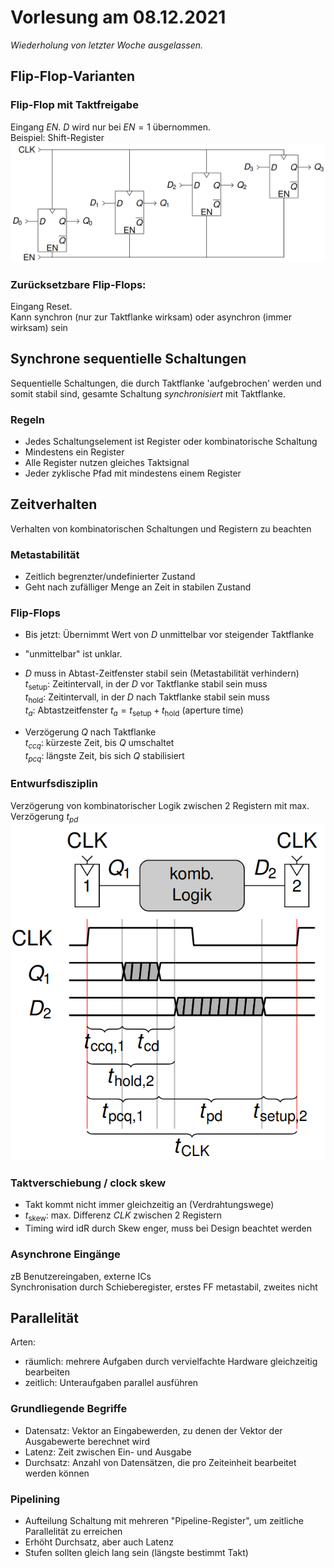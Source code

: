# Vorlesung am 08.12.2021
*Wiederholung von letzter Woche ausgelassen.*

## Flip-Flop-Varianten
### Flip-Flop mit Taktfreigabe
Eingang $EN$. $D$ wird nur bei $EN = 1$ übernommen.  
Beispiel: Shift-Register  
![](./08.12.2021/shift.png)

### Zurücksetzbare Flip-Flops: 
Eingang $\text{Reset}$.  
Kann synchron (nur zur Taktflanke wirksam) oder asynchron (immer wirksam) sein


## Synchrone sequentielle Schaltungen
Sequentielle Schaltungen, die durch Taktflanke 'aufgebrochen' werden und somit
stabil sind, gesamte Schaltung *synchronisiert* mit Taktflanke.

### Regeln
- Jedes Schaltungselement ist Register oder kombinatorische Schaltung
- Mindestens ein Register
- Alle Register nutzen gleiches Taktsignal
- Jeder zyklische Pfad mit mindestens einem Register

## Zeitverhalten
Verhalten von kombinatorischen Schaltungen und Registern zu beachten

### Metastabilität
- Zeitlich begrenzter/undefinierter Zustand
- Geht nach zufälliger Menge an Zeit in stabilen Zustand

### Flip-Flops
- Bis jetzt: Übernimmt Wert von $D$ unmittelbar vor steigender Taktflanke
- "unmittelbar" ist unklar.

- $D$ muss in Abtast-Zeitfenster stabil sein (Metastabilität verhindern)  
  $t_\text{setup}$: Zeitintervall, in der $D$ vor Taktflanke stabil sein muss  
  $t_\text{hold}$: Zeitintervall, in der $D$ nach Taktflanke stabil sein muss  
  $t_a$: Abtastzeitfenster $t_a = t_\text{setup} + t_\text{hold}$
  (aperture time)

- Verzögerung $Q$ nach Taktflanke  
  $t_{ccq}$: kürzeste Zeit, bis $Q$ umschaltet  
  $t_{pcq}$: längste Zeit, bis sich $Q$ stabilisiert

### Entwurfsdisziplin
Verzögerung von kombinatorischer Logik zwischen 2 Registern mit max.
Verzögerung $t_{pd}$  
![](./08.12.2021/time.png)

### Taktverschiebung / clock skew
- Takt kommt nicht immer gleichzeitig an (Verdrahtungswege)  
- $t_\text{skew}$: max. Differenz $CLK$ zwischen 2 Registern
- Timing wird idR durch Skew enger, muss bei Design beachtet werden

### Asynchrone Eingänge
zB Benutzereingaben, externe ICs  
Synchronisation durch Schieberegister, erstes FF metastabil, zweites nicht


## Parallelität
Arten:  
- räumlich: mehrere Aufgaben durch vervielfachte Hardware gleichzeitig
  bearbeiten  
- zeitlich: Unteraufgaben parallel ausführen

### Grundliegende Begriffe
- Datensatz: Vektor an Eingabewerden, zu denen der Vektor der Ausgabewerte
  berechnet wird
- Latenz: Zeit zwischen Ein- und Ausgabe
- Durchsatz: Anzahl von Datensätzen, die pro Zeiteinheit bearbeitet werden
  können

### Pipelining
- Aufteilung Schaltung mit mehreren "Pipeline-Register", um zeitliche
  Parallelität zu erreichen  
- Erhöht Durchsatz, aber auch Latenz
- Stufen sollten gleich lang sein (längste bestimmt Takt)
